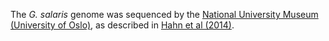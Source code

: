 [//]: # (Created by ./bin/manage_files.pl from ./species/Gyrodactylus_salaris/PRJNA244375/Gyrodactylus_salaris_PRJNA244375.assembly.html on Thu Jun 11 13:44:15 2020)
The _G. salaris_ genome was sequenced by the [National University Museum (University of Oslo)](https://www.nhm.uio.no/english/), as described in [Hahn et al (2014)](http://europepmc.org/abstract/MED/24732282).
